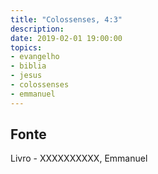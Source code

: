 ```yaml
---
title: "Colossenses, 4:3"
description: 
date: 2019-02-01 19:00:00
topics: 
- evangelho
- biblia
- jesus
- colossenses
- emmanuel
---
```




## Fonte
Livro - XXXXXXXXXX, Emmanuel
